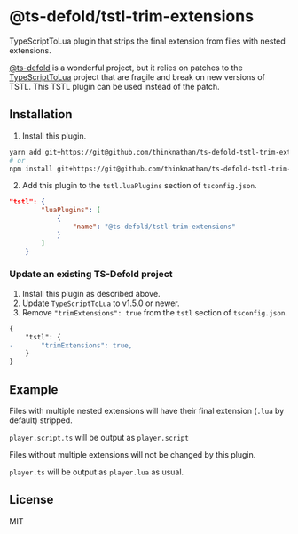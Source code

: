 # @ts-defold/tstl-trim-extensions
TypeScriptToLua plugin that strips the final extension from files with nested extensions.

[@ts-defold](https://github.com/ts-defold) is a wonderful project, but it relies on patches to the [TypeScriptToLua](https://github.com/TypeScriptToLua/TypeScriptToLua) project that are fragile and break on new versions of TSTL. This TSTL plugin can be used instead of the patch.

## Installation

1. Install this plugin.

```bash
yarn add git+https://git@github.com/thinknathan/ts-defold-tstl-trim-extensions.git#^1.0.0 -D
# or
npm install git+https://git@github.com/thinknathan/ts-defold-tstl-trim-extensions.git#^1.0.0 --save-dev
```

2. Add this plugin to the `tstl.luaPlugins` section of `tsconfig.json`.

```json
"tstl": {
		"luaPlugins": [
			{
				"name": "@ts-defold/tstl-trim-extensions"
			}
		]
	}
```

### Update an existing TS-Defold project

1. Install this plugin as described above.
2. Update `TypeScriptToLua` to v1.5.0 or newer.
3. Remove `"trimExtensions": true` from the `tstl` section of `tsconfig.json`.

```diff
{
	"tstl": {
-		"trimExtensions": true,
	}
}
```

## Example

Files with multiple nested extensions will have their final extension (`.lua` by default) stripped.

`player.script.ts` will be output as `player.script`

Files without multiple extensions will not be changed by this plugin.

`player.ts` will be output as `player.lua` as usual.

## License

MIT
